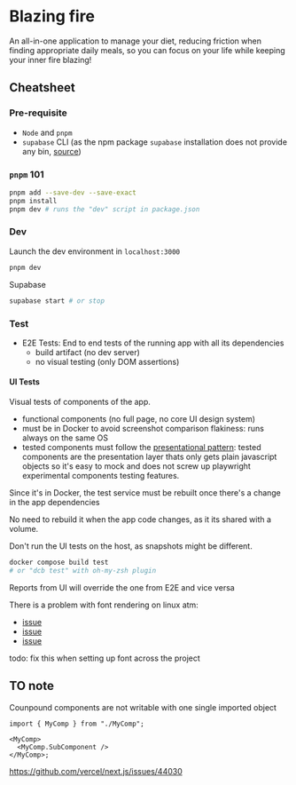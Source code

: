 # Blazing fire

An all-in-one application to manage your diet, reducing friction when finding appropriate daily meals, so you can focus on your life while keeping your inner fire blazing!

## Cheatsheet

### Pre-requisite

- `Node` and `pnpm`
- `supabase` CLI (as the npm package `supabase` installation does not provide any bin, [source](https://github.com/supabase/supabase/issues/11851))

### `pnpm` 101

```bash
pnpm add --save-dev --save-exact
pnpm install
pnpm dev # runs the "dev" script in package.json
```

### Dev

Launch the dev environment in `localhost:3000`

```bash
pnpm dev
```

Supabase

```bash
supabase start # or stop
```

### Test

- E2E Tests: End to end tests of the running app with all its dependencies
  - build artifact (no dev server)
  - no visual testing (only DOM assertions)

#### UI Tests

Visual tests of components of the app.

- functional components (no full page, no core UI design system)
- must be in Docker to avoid screenshot comparison flakiness: runs always on the same OS
- tested components must follow the [presentational pattern](https://www.patterns.dev/react/presentational-container-pattern): tested components are the presentation layer thats only gets plain javascript objects so it's easy to mock and does not screw up playwright experimental components testing features.

Since it's in Docker, the test service must be rebuilt once there's a change in the app dependencies

No need to rebuild it when the app code changes, as it its shared with a volume.

Don't run the UI tests on the host, as snapshots might be different.

```bash
docker compose build test
# or "dcb test" with oh-my-zsh plugin
```

Reports from UI will override the one from E2E and vice versa

There is a problem with font rendering on linux atm:

- [issue](https://github.com/microsoft/playwright/issues/22429)
- [issue](https://github.com/microsoft/playwright/issues/30785)
- [issue](https://stackoverflow.com/questions/75374652/playwright-tests-inside-docker-fails-to-load-fonts)

todo: fix this when setting up font across the project

## TO note

Counpound components are not writable with one single imported object

```tsx
import { MyComp } from "./MyComp";

<MyComp>
  <MyComp.SubComponent />
</MyComp>;
```

https://github.com/vercel/next.js/issues/44030
